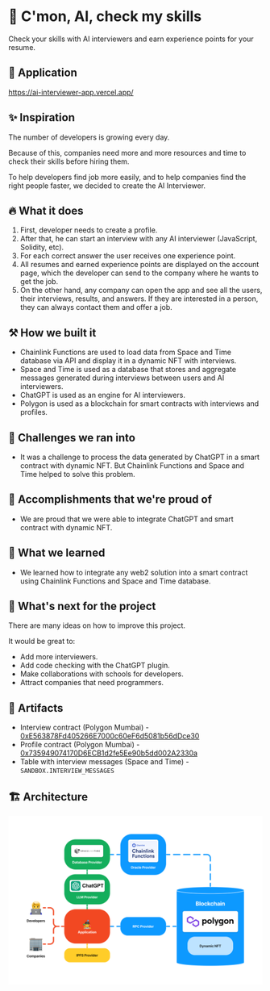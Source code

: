 # 🤹 C'mon, AI, check my skills

Check your skills with AI interviewers and earn experience points for your resume.

## 🔗 Application

https://ai-interviewer-app.vercel.app/

## ✨ Inspiration

The number of developers is growing every day.

Because of this, companies need more and more resources and time to check their skills before hiring them.

To help developers find job more easily, and to help companies find the right people faster, we decided to create the AI Interviewer.

## 🔥 What it does

1. First, developer needs to create a profile.
2. After that, he can start an interview with any AI interviewer (JavaScript, Solidity, etc).
3. For each correct answer the user receives one experience point.
4. All resumes and earned experience points are displayed on the account page, which the developer can send to the company where he wants to get the job.
5. On the other hand, any company can open the app and see all the users, their interviews, results, and answers. If they are interested in a person, they can always contact them and offer a job.

## ⚒️ How we built it

- Chainlink Functions are used to load data from Space and Time database via API and display it in a dynamic NFT with interviews.
- Space and Time is used as a database that stores and aggregate messages generated during interviews between users and AI interviewers.
- ChatGPT is used as an engine for AI interviewers.
- Polygon is used as a blockchain for smart contracts with interviews and profiles.

## 🗻 Challenges we ran into

- It was a challenge to process the data generated by ChatGPT in a smart contract with dynamic NFT. But Chainlink Functions and Space and Time helped to solve this problem.

## 💪 Accomplishments that we're proud of

- We are proud that we were able to integrate ChatGPT and smart contract with dynamic NFT.

## 🧠 What we learned

- We learned how to integrate any web2 solution into a smart contract using Chainlink Functions and Space and Time database.

## 🚀 What's next for the project

There are many ideas on how to improve this project.

It would be great to:

- Add more interviewers.
- Add code checking with the ChatGPT plugin.
- Make collaborations with schools for developers.
- Attract companies that need programmers.

## 📃 Artifacts

- Interview сontract (Polygon Mumbai) - [0xE563878Fd405266E7000c60eF6d5081b56dDce30](https://mumbai.polygonscan.com/address/0xE563878Fd405266E7000c60eF6d5081b56dDce30)
- Profile сontract (Polygon Mumbai) - [0x735949074170D6ECB1d2fe5Ee90b5dd002A2330a](https://mumbai.polygonscan.com/address/0x735949074170D6ECB1d2fe5Ee90b5dd002A2330a)
- Table with interview messages (Space and Time) - `SANDBOX.INTERVIEW_MESSAGES`

## 🏗️ Architecture

![Architecture](architecture.png)
